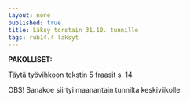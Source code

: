 ```yaml
---
layout: none
published: true
title: Läksy torstain 31.10. tunnille
tags: rub14.4 läksyt
---
```

**PAKOLLISET:**

Täytä työvihkoon tekstin 5 fraasit s. 14.

OBS! Sanakoe siirtyi maanantain tunnilta keskiviikolle.
